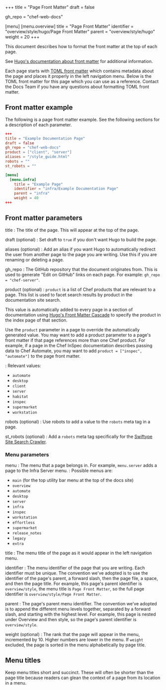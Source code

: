 +++
title = "Page Front Matter"
draft = false

gh_repo = "chef-web-docs"

[menu]
  [menu.overview]
    title = "Page Front Matter"
    identifier = "overview/style/hugo/Page Front Matter"
    parent = "overview/style/hugo"
    weight = 20
+++

This document describes how to format the front matter at the top of each page.

See [Hugo's documentation about front matter](https://gohugo.io/content-management/front-matter/) for additional information.

Each page starts with [TOML front matter](https://gohugo.io/content-management/front-matter/) which contains metadata about the page and places it properly in the left navigation menu. Below is the TOML front matter for this page which you can use as a reference. Contact the Docs Team if you have any questions about formatting TOML front matter.

## Front matter example

The following is a page front matter example. See the following sections for a description of each parameter.

```toml
+++
title = "Example Documentation Page"
draft = false
gh_repo = "chef-web-docs"
product = ["client", "server"]
aliases = "/style_guide.html"
robots = ""
st_robots = ""

[menu]
  [menu.infra]
    title = "Example Page"
    identifier = "infra/Example Documentation Page"
    parent = "infra"
    weight = 40
+++
```

## Front matter parameters

<!-- markdownlint-disable MD006 MD007 MD032-->

title
: The title of the page. This will appear at the top of the page.

draft (optional)
: Set draft to `true` if you don't want Hugo to build the page.

aliases (optional)
: Add an alias if you want Hugo to automatically redirect the user from another page to the page you are writing. Use this if you are renaming or deleting a page.

gh_repo
: The GitHub repository that the document originates from. This is used to generate "Edit on GitHub" links on each page. For example: `gh_repo = "chef-server"`.

product (optional)
: `product` is a list of Chef products that are relevant to a page.
  This list is used to facet search results by product in the documentation site search.

  This value is automatically added to every page in a section of documentation using [Hugo's Front Matter Cascade](https://gohugo.io/content-management/front-matter#front-matter-cascade) to specify the product in the index page of that section.

  Use the `product` parameter in a page to override the automatically generated value. You may want to add a product parameter to a page's front matter if that page references more than one Chef product. For example, if a page in the Chef InSpec documentation describes passing data to Chef Automate, you may want to add `product = ["inspec", "automate"]` to the page front matter.

: Relevant values:

   - `automate`
   - `desktop`
   - `client`
   - `server`
   - `habitat`
   - `inspec`
   - `supermarket`
   - `workstation`

robots (optional)
: Use robots to add a value to the `robots` meta tag in a page.

st_robots (optional)
: Add a `robots` meta tag specifically for the [Swiftype Site Search Crawler](https://swiftype.com/documentation/site-search/crawler-configuration/meta-tags).

### Menu parameters

menu
: The menu that a page belongs in. For example, `menu.server` adds a page to the Infra Server menu.
: Possible menus are:
  - `main` (for the top utility bar menu at the top of the docs site)
  - `overview`
  - `automate`
  - `desktop`
  - `server`
  - `infra`
  - `inspec`
  - `workstation`
  - `effortless`
  - `supermarket`
  - `release_notes`
  - `legacy`
  - `extra`

title
: The menu title of the page as it would appear in the left navigation menu.

identifier
: The menu identifier of the page that you are writing. Each identifier must be unique.
The convention we've adopted is to use the identifier of the page's parent, a forward slash, then the page file, a space, and then the page title.
For example, this page's parent identifier is `overview/style`, the menu title is `Page Front Matter`, so the full page identifier is `overview/style/Page Front Matter`.

parent
: The page's parent menu identifier.
  The convention we've adopted is to append the different menu levels together, separated by a forward slash, and starting with the highest level. For example, this page is nested under Overview and then style, so the page's parent identifier is `overview/style`.

weight (optional)
: The rank that the page will appear in the menu, incremented by 10. Higher numbers are lower in the menu. If `weight` excluded, the page is sorted in the menu alphabetically by page title.

<!-- markdownlint-enable MD006 MD007 MD032-->

## Menu titles

Keep menu titles short and succinct. These will often be shorter than the page title because readers can glean the context of a page from its location in a menu.
